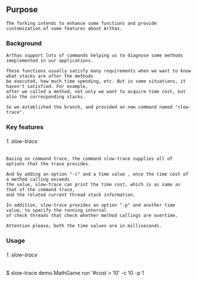 ## Purpose

    The forking intends to enhance some functions and provide customization of some features about Arthas.

### Background

    Arthas support lots of commands helping us to diagnose some methods imeplemented in our applications.   
    
    These functions usually satisfy many requirements when we want to know what stacks are after the methods   
    be executed, how much time spending, etc. But in some situations, it haven't satisfied. For example,   
    after we called a method, not only we want to acquire time cost, but also the corresponding stacks.  
    
    So we established the branch, and provided an new command named "slow-trace".


### Key features

###### 1. slow-trace

    Basing on command trace, the command slow-trace supplies all of options that the trace provides. 
    
    And by adding an option "-c" and a time value , once the time cost of a method calling exceeds   
    the value, slow-trace can print the time cost, which is as same as that of the command trace,   
    and the related current thread stack information. 
    
    In addition, slow-trace provides an option "-p" and another time value, to specify the running interval
    of check threads that check whether method callings are overtime.
    
    Attention please, both the time values are in milliseconds.
    
    
### Usage

###### 1. slow-trace

   $ slow-trace demo.MathGame run '#cost > 10' -c 10 -p 1
    
